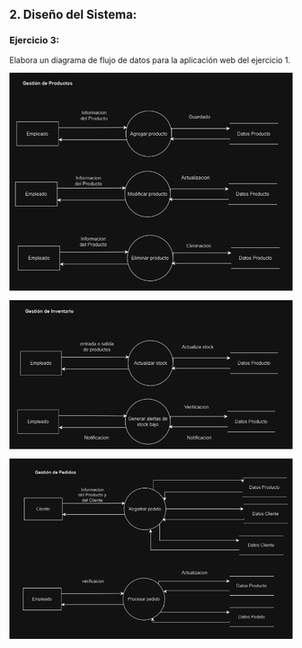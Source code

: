 ## 2. Diseño del Sistema:

### Ejercicio 3:
Elabora un diagrama de flujo de datos para la aplicación web del ejercicio 1.

![alt text](FlujoDatosGestionProducto.png)

![alt text](FlujoDatosGestionInventario.png)

![alt text](FlujoDatosGestionPedidos.png)
